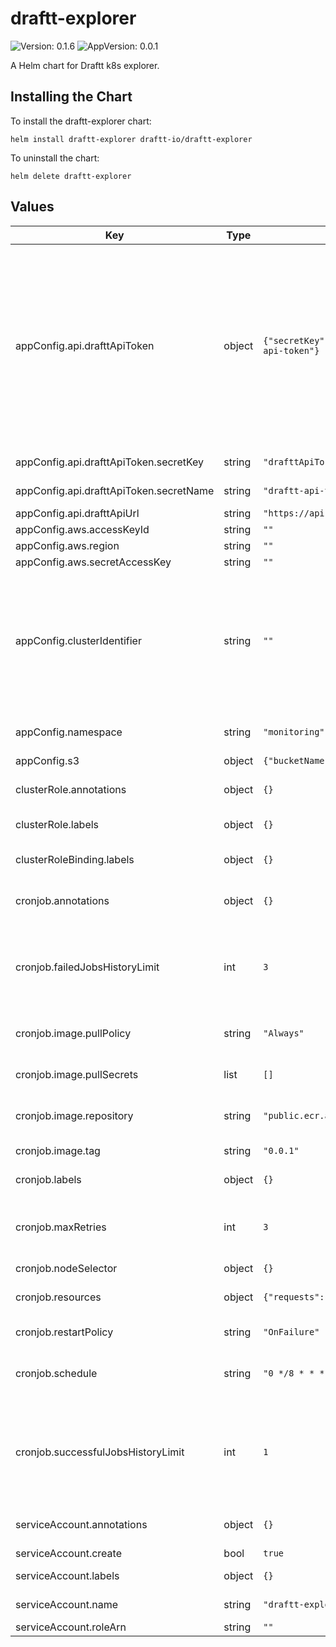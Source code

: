 # draftt-explorer

![Version: 0.1.6](https://img.shields.io/badge/Version-0.1.6-informational?style=flat-square) ![AppVersion: 0.0.1](https://img.shields.io/badge/AppVersion-0.0.1-informational?style=flat-square)

A Helm chart for Draftt k8s explorer.

## Installing the Chart

To install the draftt-explorer chart:

    helm install draftt-explorer draftt-io/draftt-explorer

To uninstall the chart:

    helm delete draftt-explorer
    
## Values

| Key | Type | Default | Description |
|-----|------|---------|-------------|
| appConfig.api.drafttApiToken | object | `{"secretKey":"drafttApiToken","secretName":"draftt-api-token"}` | The draftt API token secret. A k8s generic secret should be created according to the draftt integration setup instructions. <br> **Note**: Make sure the secret is created in the same namespace as the draftt explorer and the secret name and key are as specified in the values.yaml file. |
| appConfig.api.drafttApiToken.secretKey | string | `"drafttApiToken"` | The key of the secret |
| appConfig.api.drafttApiToken.secretName | string | `"draftt-api-token"` | The name of the secret |
| appConfig.api.drafttApiUrl | string | `"https://api.draftt.io/component/k8s"` | The draftt API URL |
| appConfig.aws.accessKeyId | string | `""` |  |
| appConfig.aws.region | string | `""` |  |
| appConfig.aws.secretAccessKey | string | `""` |  |
| appConfig.clusterIdentifier | string | `""` | The cluster identifier, you can get it from the cluster overview page in the draftt console. <br> **Note**: for the integration to work correctly, the exact cluster identifier must be provided. |
| appConfig.namespace | string | `"monitoring"` | The namespace that resources will be deployed on |
| appConfig.s3 | object | `{"bucketName":"","endpoint":""}` | S3 configuration |
| clusterRole.annotations | object | `{}` | Annotations to be added to cluster role |
| clusterRole.labels | object | `{}` | Labels to be added to cluster role |
| clusterRoleBinding.labels | object | `{}` | Labels to be added to cluster role binding |
| cronjob.annotations | object | `{}` | Annotations to be added to the cronjob |
| cronjob.failedJobsHistoryLimit | int | `3` | The number of failed jobs to keep in the history. Older failed jobs beyond this limit are automatically deleted. |
| cronjob.image.pullPolicy | string | `"Always"` | Image pull policy to use for the Draftt explorer |
| cronjob.image.pullSecrets | list | `[]` | Pull secrets to pull images from a private registry |
| cronjob.image.repository | string | `"public.ecr.aws/draftt-io/draftt-explorer"` | Repository to use for the Draftt explorer |
| cronjob.image.tag | string | `"0.0.1"` | Tag to use for the Draftt explorer |
| cronjob.labels | object | `{}` | Labels to be added to the cronjob |
| cronjob.maxRetries | int | `3` | the maximum number of retries for the cronjob before it is marked as failed |
| cronjob.nodeSelector | object | `{}` | Node selector |
| cronjob.resources | object | `{"requests":{"cpu":"100m","memory":"256Mi"}}` | Resource limits and requests for the draftt explorer pods |
| cronjob.restartPolicy | string | `"OnFailure"` | The restart policy for the cronjob pod |
| cronjob.schedule | string | `"0 */8 * * *"` | cronjob timing config, you can build it at: https://crontab.guru |
| cronjob.successfulJobsHistoryLimit | int | `1` | The number of successful jobs to keep in the history. Older successful jobs beyond this limit are automatically deleted. |
| serviceAccount.annotations | object | `{}` | Annotations to be added to service account |
| serviceAccount.create | bool | `true` |  |
| serviceAccount.labels | object | `{}` | Labels to be added to service account |
| serviceAccount.name | string | `"draftt-explorer"` | The name of the service account |
| serviceAccount.roleArn | string | `""` |  |


